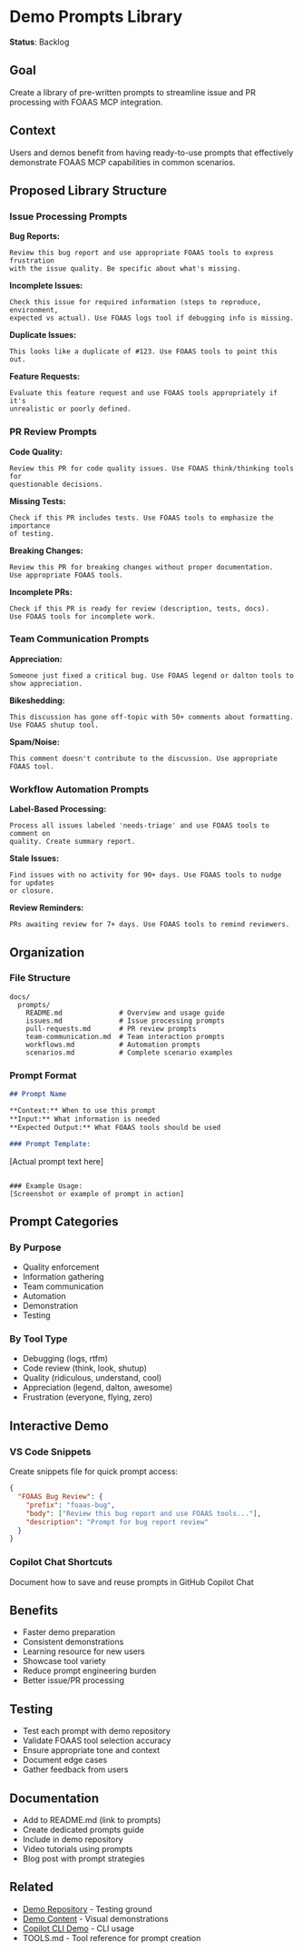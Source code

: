 # Demo Prompts Library

**Status**: Backlog

## Goal

Create a library of pre-written prompts to streamline issue and PR processing with FOAAS MCP integration.

## Context

Users and demos benefit from having ready-to-use prompts that effectively demonstrate FOAAS MCP capabilities in common scenarios.

## Proposed Library Structure

### Issue Processing Prompts

**Bug Reports:**
```
Review this bug report and use appropriate FOAAS tools to express frustration
with the issue quality. Be specific about what's missing.
```

**Incomplete Issues:**
```
Check this issue for required information (steps to reproduce, environment, 
expected vs actual). Use FOAAS logs tool if debugging info is missing.
```

**Duplicate Issues:**
```
This looks like a duplicate of #123. Use FOAAS tools to point this out.
```

**Feature Requests:**
```
Evaluate this feature request and use FOAAS tools appropriately if it's 
unrealistic or poorly defined.
```

### PR Review Prompts

**Code Quality:**
```
Review this PR for code quality issues. Use FOAAS think/thinking tools for 
questionable decisions.
```

**Missing Tests:**
```
Check if this PR includes tests. Use FOAAS tools to emphasize the importance 
of testing.
```

**Breaking Changes:**
```
Review this PR for breaking changes without proper documentation. 
Use appropriate FOAAS tools.
```

**Incomplete PRs:**
```
Check if this PR is ready for review (description, tests, docs). 
Use FOAAS tools for incomplete work.
```

### Team Communication Prompts

**Appreciation:**
```
Someone just fixed a critical bug. Use FOAAS legend or dalton tools to 
show appreciation.
```

**Bikeshedding:**
```
This discussion has gone off-topic with 50+ comments about formatting. 
Use FOAAS shutup tool.
```

**Spam/Noise:**
```
This comment doesn't contribute to the discussion. Use appropriate FOAAS tool.
```

### Workflow Automation Prompts

**Label-Based Processing:**
```
Process all issues labeled 'needs-triage' and use FOAAS tools to comment on 
quality. Create summary report.
```

**Stale Issues:**
```
Find issues with no activity for 90+ days. Use FOAAS tools to nudge for updates 
or closure.
```

**Review Reminders:**
```
PRs awaiting review for 7+ days. Use FOAAS tools to remind reviewers.
```

## Organization

### File Structure
```
docs/
  prompts/
    README.md              # Overview and usage guide
    issues.md              # Issue processing prompts
    pull-requests.md       # PR review prompts
    team-communication.md  # Team interaction prompts
    workflows.md           # Automation prompts
    scenarios.md           # Complete scenario examples
```

### Prompt Format

```markdown
## Prompt Name

**Context:** When to use this prompt
**Input:** What information is needed
**Expected Output:** What FOAAS tools should be used

### Prompt Template:
```
[Actual prompt text here]
```

### Example Usage:
[Screenshot or example of prompt in action]
```

## Prompt Categories

### By Purpose
- Quality enforcement
- Information gathering
- Team communication
- Automation
- Demonstration
- Testing

### By Tool Type
- Debugging (logs, rtfm)
- Code review (think, look, shutup)
- Quality (ridiculous, understand, cool)
- Appreciation (legend, dalton, awesome)
- Frustration (everyone, flying, zero)

## Interactive Demo

### VS Code Snippets
Create snippets file for quick prompt access:
```json
{
  "FOAAS Bug Review": {
    "prefix": "foaas-bug",
    "body": ["Review this bug report and use FOAAS tools..."],
    "description": "Prompt for bug report review"
  }
}
```

### Copilot Chat Shortcuts
Document how to save and reuse prompts in GitHub Copilot Chat

## Benefits

- Faster demo preparation
- Consistent demonstrations
- Learning resource for new users
- Showcase tool variety
- Reduce prompt engineering burden
- Better issue/PR processing

## Testing

- Test each prompt with demo repository
- Validate FOAAS tool selection accuracy
- Ensure appropriate tone and context
- Document edge cases
- Gather feedback from users

## Documentation

- Add to README.md (link to prompts)
- Create dedicated prompts guide
- Include in demo repository
- Video tutorials using prompts
- Blog post with prompt strategies

## Related

- [Demo Repository](demo-repository.md) - Testing ground
- [Demo Content](demo-content.md) - Visual demonstrations
- [Copilot CLI Demo](copilot-cli-demo.md) - CLI usage
- TOOLS.md - Tool reference for prompt creation
